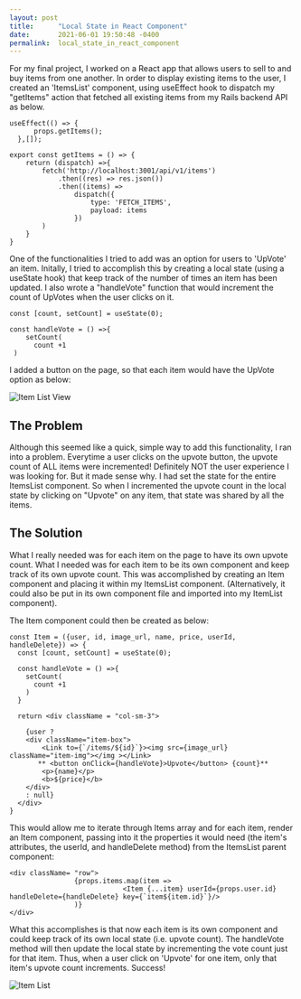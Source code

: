 ```yaml
---
layout: post
title:      "Local State in React Component"
date:       2021-06-01 19:50:48 -0400
permalink:  local_state_in_react_component
---
```



For my final project, I worked on a React app that allows users to sell to and buy items from one another. In order to display existing items to the user, I created an 'ItemsList' component, using useEffect hook to dispatch my "getItems" action that fetched all existing items from my Rails backend API as below.

```
useEffect(() => {
	  props.getItems();
  },[]);
```

```
export const getItems = () => {
    return (dispatch) =>{
        fetch('http://localhost:3001/api/v1/items')
            .then((res) => res.json())
            .then((items) => 
                dispatch({
                    type: 'FETCH_ITEMS',
                    payload: items
                })
        )
    }   
}
```

One of the functionalities I tried to add was an option for users to 'UpVote' an item. Initally, I tried to accomplish this by creating a local state (using a useState hook) that keep track of the number of times an item has been updated. I also wrote a "handleVote" function that would increment the count of UpVotes when the user clicks on it. 

```
const [count, setCount] = useState(0);

const handleVote = () =>{
    setCount(
      count +1 
 )
```

I added a button on the page, so that each item would have the UpVote option as below:

![Item List View](https://drive.google.com/file/d/10PjR-dT9RyaLDPhiMn_3siTE6BlmsU0e/view?usp=sharing)


## The Problem
Although this seemed like a quick, simple way to add this functionality, I ran into a problem. Everytime a user clicks on the upvote button, the upvote count of ALL items were incremented! Definitely NOT the user experience I was looking for. But it made sense why. I had set the state for the entire ItemsList component. So when I incremented the upvote count in the local state by clicking on "Upvote" on any item, that state was shared by all the items.

## The Solution
What I really needed was for each item on the page to have its own upvote count. What I needed was for each item to be its own component and keep track of its own upvote count. This was accomplished by creating an Item component and placing it within my ItemsList component. (Alternatively, it could also be put in its own component file and imported into my ItemList component). 

The Item component could then be created as below:

```
const Item = ({user, id, image_url, name, price, userId, handleDelete}) => {
  const [count, setCount] = useState(0);
  
  const handleVote = () =>{
    setCount(
      count +1 
    )
  }

  return <div className = "col-sm-3">
										
    {user ? 
    <div className="item-box">
        <Link to={`/items/${id}`}><img src={image_url} className="item-img"></img ></Link>
       ** <button onClick={handleVote}>Upvote</button> {count}**
        <p>{name}</p>
        <b>${price}</b>
    </div>
    : null}  
  </div>  
}
```


This would allow me to iterate through Items array and for each item, render an Item component, passing into it the properties it would need (the item's attributes, the userId, and handleDelete method) from the ItemsList parent component:

```
<div className= "row">
				{props.items.map(item => 
							<Item {...item} userId={props.user.id} handleDelete={handleDelete} key={`item${item.id}`}/>
				)}
</div>
```

What this accomplishes is that now each item is its own component and could keep track of its own local state (i.e. upvote count). The handleVote method will then update the local state by incrementing the vote count just for that item. Thus, when a user click on 'Upvote' for one item, only that item's upvote count increments. Success!

![Item List](https://drive.google.com/file/d/1qJpFhSIPecAaqdVt631QCd3PLgn5637y/view?usp=sharing)






